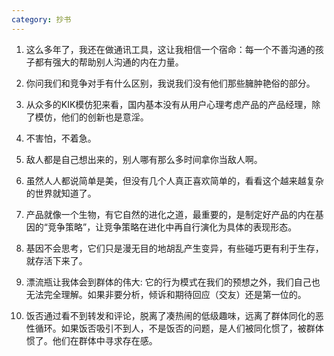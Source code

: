 ```yaml
---
category: 抄书
---
```


1. 这么多年了，我还在做通讯工具，这让我相信一个宿命：每一个不善沟通的孩子都有强大的帮助别人沟通的内在力量。

2. 你问我们和竞争对手有什么区别，我说我们没有他们那些臃肿艳俗的部分。

3. 从众多的KIK模仿犯来看，国内基本没有从用户心理考虑产品的产品经理，除了模仿，他们的创新也是意淫。

4. 不害怕，不着急。

5. 敌人都是自己想出来的，别人哪有那么多时间拿你当敌人啊。

6. 虽然人人都说简单是美，但没有几个人真正喜欢简单的，看看这个越来越复杂的世界就知道了。

7. 产品就像一个生物，有它自然的进化之道，最重要的，是制定好产品的内在基因的“竞争策略”，让竞争策略在进化中再自行演化为具体的表现形态。

8. 基因不会思考，它们只是漫无目的地胡乱产生变异，有些碰巧更有利于生存，就存活下来了。

9. 漂流瓶让我体会到群体的伟大: 它的行为模式在我们的预想之外，我们自己也无法完全理解。如果非要分析，倾诉和期待回应（交友）还是第一位的。

10. 饭否通过看不到转发和评论，脱离了凑热闹的低级趣味，远离了群体同化的恶性循环。如果饭否吸引不到人，不是饭否的问题，是人们被同化惯了，被群体惯了。他们在群体中寻求存在感。
